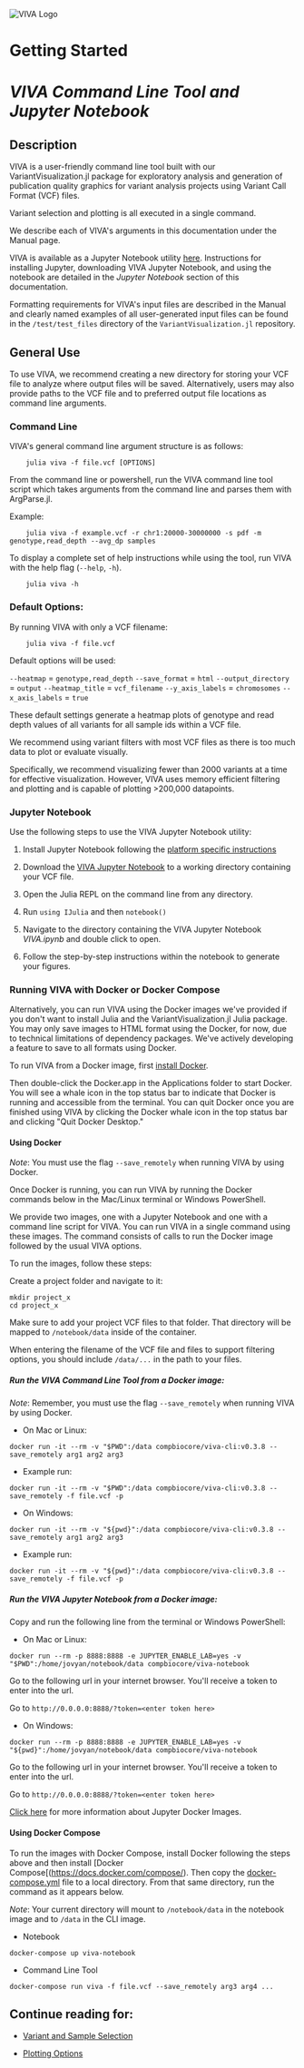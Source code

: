 ![VIVA Logo](assets/VIVA_logo.png)

# Getting Started

# *VIVA Command Line Tool and Jupyter Notebook*

## Description

VIVA is a user-friendly command line tool built with our VariantVisualization.jl package for exploratory analysis and generation of publication quality graphics for variant analysis projects using Variant Call Format (VCF) files.

Variant selection and plotting is all executed in a single command.

We describe each of VIVA's arguments in this documentation under the Manual page.

VIVA is available as a Jupyter Notebook utility [here](https://github.com/compbiocore/VariantVisualization.jl/tree/master). Instructions for installing Jupyter, downloading VIVA Jupyter Notebook, and using the notebook are detailed in the *Jupyter Notebook* section of this documentation.

Formatting requirements for VIVA's input files are described in the Manual and clearly named examples of all user-generated input files can be found in the `/test/test_files` directory of the `VariantVisualization.jl` repository.

## General Use

To use VIVA, we recommend creating a new directory for storing your VCF file to analyze where output files will be saved. Alternatively, users may also provide paths to the VCF file and to preferred output file locations as command line arguments.

### Command Line
VIVA's general command line argument structure is as follows:

```
    julia viva -f file.vcf [OPTIONS]
```

From the command line or powershell, run the VIVA command line tool script which takes arguments from the command line and parses them with ArgParse.jl.

Example:

```
    julia viva -f example.vcf -r chr1:20000-30000000 -s pdf -m genotype,read_depth --avg_dp samples
```

To display a complete set of help instructions while using the tool, run VIVA with the help flag (`--help`, `-h`).

```
    julia viva -h
```

### Default Options:

By running VIVA with only a VCF filename:

```
    julia viva -f file.vcf
```

Default options will be used:

`--heatmap` = `genotype,read_depth`
`--save_format` = `html`
`--output_directory` = `output`
`--heatmap_title` = `vcf_filename`
`--y_axis_labels` = `chromosomes`
`--x_axis_labels` = `true`

These default settings generate a heatmap plots of genotype and read depth values of all variants for all sample ids within a VCF file.

We recommend using variant filters with most VCF files as there is too much data to plot or evaluate visually.

Specifically, we recommend visualizing fewer than 2000 variants at a time for effective visualization. However, VIVA uses memory efficient filtering and plotting and is capable of plotting >200,000 datapoints.

### Jupyter Notebook

Use the following steps to use the VIVA Jupyter Notebook utility:

1. Install Jupyter Notebook following the [platform specific instructions](https://plot.ly/python/ipython-notebook-tutorial/)

2. Download the [VIVA Jupyter Notebook](PATH) to a working directory containing your VCF file.

3. Open the Julia REPL on the command line from any directory.

4. Run `using IJulia` and then `notebook()`

5. Navigate to the directory containing the VIVA Jupyter Notebook *VIVA.ipynb* and double click to open.

6. Follow the step-by-step instructions within the notebook to generate your figures.

### Running VIVA with Docker or Docker Compose

Alternatively, you can run VIVA using the Docker images we've provided if you don't want to install Julia and the VariantVisualization.jl Julia package. You may only save images to HTML format using the Docker, for now, due to technical limitations of dependency packages. We've actively developing a feature to save to all formats using Docker.

To run VIVA from a Docker image, first [install Docker](https://docs.docker.com/install/).

Then double-click the Docker.app in the Applications folder to start Docker. You will see a whale icon in the top status bar to indicate that Docker is running and accessible from the terminal. You can quit Docker once you are finished using VIVA by clicking the Docker whale icon in the top status bar and clicking "Quit Docker Desktop."

#### Using Docker

*Note*: You must use the flag `--save_remotely` when running VIVA by using Docker.

Once Docker is running, you can run VIVA by running the Docker commands below in the Mac/Linux terminal or Windows PowerShell.

We provide two images, one with a Jupyter Notebook and one with a command line script for VIVA. You can run VIVA in a single command using these images. The command consists of calls to run the Docker image followed by the usual VIVA options.

To run the images, follow these steps:

Create a project folder and navigate to it:
```shell
mkdir project_x
cd project_x
```

Make sure to add your project VCF files to that folder. That directory will be mapped to `/notebook/data` inside of the container.

When entering the filename of the VCF file and files to support filtering options, you should include `/data/...` in the path to your files.

##### Run the VIVA Command Line Tool from a Docker image:

*Note*: Remember, you must use the flag `--save_remotely` when running VIVA by using Docker.

- On Mac or Linux:
```shell
docker run -it --rm -v "$PWD":/data compbiocore/viva-cli:v0.3.8 --save_remotely arg1 arg2 arg3
```

- Example run:
```shell
docker run -it --rm -v "$PWD":/data compbiocore/viva-cli:v0.3.8 --save_remotely -f file.vcf -p
```

- On Windows:
```shell
docker run -it --rm -v "${pwd}":/data compbiocore/viva-cli:v0.3.8 --save_remotely arg1 arg2 arg3
```

- Example run:
```shell
docker run -it --rm -v "${pwd}":/data compbiocore/viva-cli:v0.3.8 --save_remotely -f file.vcf -p
```

##### Run the VIVA Jupyter Notebook from a Docker image:

Copy and run the following line from the terminal or Windows PowerShell:

- On Mac or Linux:
```shell
docker run --rm -p 8888:8888 -e JUPYTER_ENABLE_LAB=yes -v "$PWD":/home/jovyan/notebook/data compbiocore/viva-notebook
```

Go to the following url in your internet browser. You'll receive a token to enter into the url.

Go to `http://0.0.0.0:8888/?token=<enter token here>`

- On Windows:
```shell
docker run --rm -p 8888:8888 -e JUPYTER_ENABLE_LAB=yes -v "${pwd}":/home/jovyan/notebook/data compbiocore/viva-notebook
```

Go to the following url in your internet browser. You'll receive a token to enter into the url.

Go to `http://0.0.0.0:8888/?token=<enter token here>`

[Click here](https://jupyter-docker-stacks.readthedocs.io/en/latest/index.html) for more information about Jupyter Docker Images.

#### Using Docker Compose

To run the images with Docker Compose, install Docker following the steps above and then install [Docker Compose[(https://docs.docker.com/compose/). Then copy the [docker-compose.yml](https://github.com/compbiocore/viva-docker/blob/master/docker-compose.yml) file to a local directory. From that same directory, run the command as it appears below.

*Note*: Your current directory will mount to `/notebook/data` in the notebook image and to `/data` in the CLI image.

- Notebook
```shell
docker-compose up viva-notebook
```

- Command Line Tool
```shell
docker-compose run viva -f file.vcf --save_remotely arg3 arg4 ...
```

## Continue reading for:

* [Variant and Sample Selection](https://compbiocore.github.io/VariantVisualization.jl/stable/filtering_vcf/)

* [Plotting Options](https://compbiocore.github.io/VariantVisualization.jl/stable/plotting/)
